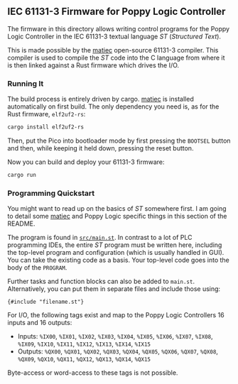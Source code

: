 IEC 61131-3 Firmware for Poppy Logic Controller
-----------------------------------------------
The firmware in this directory allows writing control programs for the Poppy
Logic Controller in the IEC 61131-3 textual language _ST_ (_Structured Text_).

This is made possible by the [matiec] open-source 61131-3 compiler.  This
compiler is used to compile the _ST_ code into the C language from where it
is then linked against a Rust firmware which drives the I/O.

### Running It
The build process is entirely driven by cargo.  [matiec] is installed
automatically on first build.  The only dependency you need is, as for the Rust
firmware, `elf2uf2-rs`:

```bash
cargo install elf2uf2-rs
```

Then, put the Pico into bootloader mode by first pressing the `BOOTSEL` button
and then, while keeping it held down, pressing the reset button.

Now you can build and deploy your 61131-3 firmware:

```bash
cargo run
```

### Programming Quickstart
You might want to read up on the basics of _ST_ somewhere first.  I am going to
detail some [matiec] and Poppy Logic specific things in this section of the
README.

The program is found in [`src/main.st`][main.st].  In contrast to a lot of PLC
programming IDEs, the entire _ST_ program must be written here, including the
top-level program and configuration (which is usually handled in GUI).  You can
take the existing code as a basis. Your top-level code goes into the body of
the `PROGRAM`.

Further tasks and function blocks can also be added to `main.st`.
Alternatively, you can put them in separate files and include those using:

```text
{#include "filename.st"}
```

For I/O, the following tags exist and map to the Poppy Logic Controllers 16
inputs and 16 outputs:

- Inputs: `%IX00`, `%IX01`, `%IX02`, `%IX03`, `%IX04`, `%IX05`, `%IX06`,
  `%IX07`, `%IX08`, `%IX09`, `%IX10`, `%IX11`, `%IX12`, `%IX13`, `%IX14`,
  `%IX15`
- Outputs: `%QX00`, `%QX01`, `%QX02`, `%QX03`, `%QX04`, `%QX05`, `%QX06`,
  `%QX07`, `%QX08`, `%QX09`, `%QX10`, `%QX11`, `%QX12`, `%QX13`, `%QX14`,
  `%QX15`

Byte-access or word-access to these tags is not possible.

[matiec]: https://github.com/beremiz/matiec
[main.st]: src/main.st
